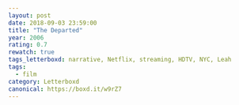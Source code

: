 ```yaml
---
layout: post 
date: 2018-09-03 23:59:00
title: "The Departed"
year: 2006
rating: 0.7
rewatch: true
tags_letterboxd: narrative, Netflix, streaming, HDTV, NYC, Leah
tags:
  - film
category: Letterboxd
canonical: https://boxd.it/w9rZ7
---
```

